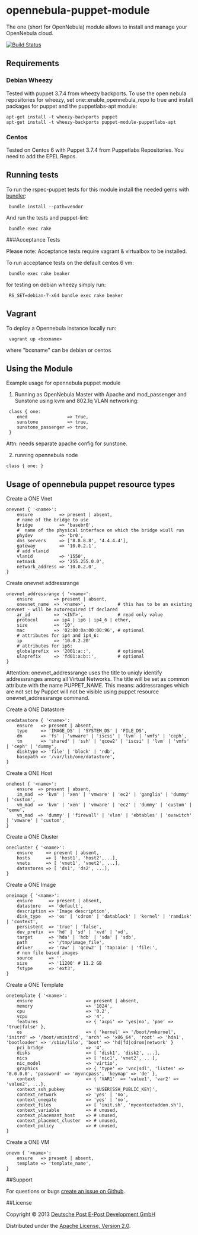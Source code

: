 # opennebula-puppet-module

The one (short for OpenNebula) module allows to install and manage your OpenNebula cloud.

[![Build Status](https://travis-ci.org/epost-dev/opennebula-puppet-module.png)](https://travis-ci.org/epost-dev/opennebula-puppet-module)

## Requirements

### Debian Wheezy

Tested with puppet 3.7.4 from wheezy backports.
To use the open nebula repositories for wheezy, set one::enable_opennebula_repo to true and install packages for puppet and the puppetlabs-apt module:

    apt-get install -t wheezy-backports puppet
    apt-get install -t wheezy-backports puppet-module-puppetlabs-apt

### Centos

Tested on Centos 6 with Puppet 3.7.4 from Puppetlabs Repositories.
You need to add the EPEL Repos.

## Running tests

To run the rspec-puppet tests for this module install the needed gems with [bundler](http://bundler.io):

     bundle install --path=vendor

And run the tests and puppet-lint:

     bundle exec rake

###Acceptance Tests

Please note: Acceptance tests require vagrant & virtualbox to be installed.

To run acceptance tests on the default centos 6 vm:

     bundle exec rake beaker

for testing on debian wheezy simply run:

     RS_SET=debian-7-x64 bundle exec rake beaker

## Vagrant

To deploy a Opennebula instance locally run:

     vagrant up <boxname>

where "boxname" can be debian or centos

## Using the Module

Example usage for opennebula puppet module

1. Running as OpenNebula Master with Apache and mod_passenger and Sunstone using kvm and 802.1q VLAN networking:
```
 class { one:
    oned               => true,
    sunstone           => true,
    sunstone_passenger => true,
 }
```
Attn: needs separate apache config for sunstone.

2. running opennebula node
```
class { one: }
```

## Usage of opennebula puppet resource types

Create a ONE Vnet
```
onevnet { '<name>':
    ensure          => present | absent,
    # name of the bridge to use
    bridge          => 'basebr0',
    #  name of the physical interface on which the bridge wiull run
    phydev          => 'br0',
    dns_servers     => ['8.8.8.8', '4.4.4.4'],
    gateway         => '10.0.2.1',
    # add vlanid 
    vlanid          => '1550',
    netmask         => '255.255.0.0',
    network_address => '10.0.2.0',
}
```

Create onevnet addressrange
```
onevnet_addressrange { '<name>':
    ensure        => present | absent,
    onevnet_name  => '<name>',            # this has to be an existing onevnet - will be autorequired if declared
    ar_id         => '<INT>',             # read only value
    protocol      => ip4 | ip6 | ip4_6 | ether,
    size          => '10',
    mac           => '02:00:0a:00:00:96', # optional
    # attributes for ip4 and ip4_6:
    ip            => '10.0.2.20'
    # attributes for ip6:
    globalprefix  => '2001:a::',          # optional
    ulaprefix     => 'fd01:a:b::',        # optional
}
```
Attention: onevnet_addressrange uses the title to uniqly identify addressranges among all Virtual Networks.
The title will be set as common attribute with the name PUPPET_NAME.
This means: addressranges which are not set by Puppet will not be visible using puppet resource onevnet_addressrange command.


Create a ONE Datastore
```
onedatastore { '<name>':
    ensure   => present | absent,
    type     => 'IMAGE_DS' | 'SYSTEM_DS' | 'FILE_DS',
    dm       => 'fs' | 'vmware' | 'iscsi' | 'lvm' | 'vmfs' | 'ceph',
    tm       => 'shared' | 'ssh' | 'qcow2' | 'iscsi' | 'lvm' | 'vmfs' | 'ceph' | 'dummy',
    disktype => 'file' | 'block' | 'rdb',
    basepath => '/var/lib/one/datastore',
}
```

Create a ONE Host
```
onehost { '<name>':
    ensure  => present | absent,
    im_mad  => 'kvm' | 'xen' | 'vmware' | 'ec2' | 'ganglia' | 'dummy' | 'custom',
    vm_mad  => 'kvm' | 'xen' | 'vmware' | 'ec2' | 'dummy' | 'custom' | 'qemu',
    vn_mad  => 'dummy' | 'firewall' | 'vlan' | 'ebtables' | 'ovswitch' | 'vmware' | 'custom',
}
```

Create a ONE Cluster
```
onecluster { '<name>':
    ensure     => present | absent,
    hosts      => [ 'host1', 'host2',...],
    vnets      => [ 'vnet1', 'vnet2', ...],
    datastores => [ 'ds1', 'ds2', ...],
}
```

Create a ONE Image
```
oneimage { '<name>':
    ensure      => present | absent,
    datastore   => 'default',
    description => 'Image description',
    disk_type   => 'os' | 'cdrom' | 'datablock' | 'kernel' | 'ramdisk' | 'context',
    persistent  => 'true' | 'false',
    dev_prefix  => 'hd' | 'sd' | 'xvd' | 'vd',
    target      => 'hda' | 'hdb' | 'sda' | 'sdb',
    path        => '/tmp/image_file',
    driver      => 'raw' | 'qcow2' | 'tap:aio' | 'file:',
    # non file based images
    source      => '',
    size        => '11200' # 11.2 GB
    fstype      => 'ext3',
}
```

Create a ONE Template
```
onetemplate { '<name>':
    ensure                    => present | absent,
    memory                    => '1024',
    cpu                       => '0.2',
    vcpu                      => '4',
    features                  => { 'acpi' => 'yes|no', 'pae' => 'true|false' },
    os                        => { 'kernel' => '/boot/vmkernel', 'initrd' => '/boot/vminitrd', 'arch' => 'x86_64', 'root' => 'hda1', 'bootloader' => '/sbin/lilo', 'boot' => 'hd|fd|cdrom|network' }
    pci_bridge                => '4',
    disks                     => [ 'disk1', 'disk2', ...],
    nics                      => [ 'nic1', 'vnet2', .. ],
    nic_model                 => 'virtio',
    graphics                  => { 'type' => 'vnc|sdl', 'listen' => '0.0.0.0', 'password' => 'myvncpass', 'keymap' => 'de' },
    context                   => { 'VAR1'  => 'value1', 'var2' => 'value2', ...},
    context_ssh_pubkey        => '$USER[SSH_PUBLIC_KEY]',
    context_network           => 'yes' | 'no',
    context_onegate           => 'yes' | 'no',
    context_files             => [ 'init.sh', 'mycontextaddon.sh'],
    context_variable          => # unused,
    context_placemant_host    => # unused,
    context_placemet_cluster  => # unused,
    context_policy            => # unused,
}
```

Create a ONE VM
```
onevm { '<name>':
    ensure   => present | absent,
    template => 'template_name',
}
```

##Support

For questions or bugs [create an issue on Github](https://github.com/epost-dev/opennebula-puppet-module/issues/new).

##License

Copyright © 2013 [Deutsche Post E-Post Development GmbH](http://epost.de)

Distributed under the [Apache License, Version 2.0](http://www.apache.org/licenses/LICENSE-2.0).
